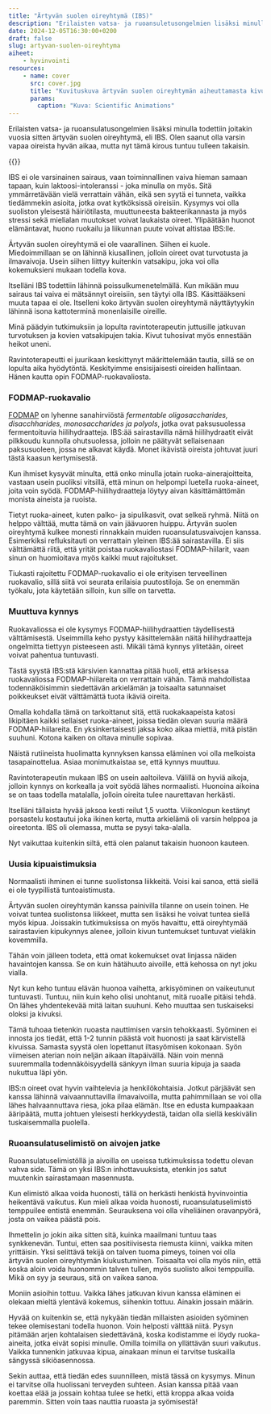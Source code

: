 ```yaml
---
title: "Ärtyvän suolen oireyhtymä (IBS)"
description: "Erilaisten vatsa- ja ruoansuletusongelmien lisäksi minulla todettiin joitakin vuosia sitten ärtyvän suolen oireyhtymä eli IBS. Olen saanut olla varsin vapaa oireista hyvän aikaa, mutta nyt tämä kirous tuntuu tulleen takaisin."
date: 2024-12-05T16:30:00+0200
draft: false
slug: artyvan-suolen-oireyhtyma
aiheet:
    - hyvinvointi
resources:
    - name: cover
      src: cover.jpg
      title: "Kuvituskuva ärtyvän suolen oireyhtymän aiheuttamasta kivusta. Vasemmalla henkilö pitää kättään vatsan päällä, vasemmalla puolella kehoa. Sen vieressä on kuva suolistosta, jossa yksi kohta on selvästi muita kapeampi."
      params:
        caption: "Kuva: Scientific Animations"
---
```

Erilaisten vatsa- ja ruoansulatusongelmien lisäksi minulla todettiin joitakin vuosia sitten ärtyvän suolen oireyhtymä, eli IBS. Olen saanut olla varsin vapaa oireista hyvän aikaa, mutta nyt tämä kirous tuntuu tulleen takaisin.

<!--more-->

{{<cover>}}

IBS ei ole varsinainen sairaus, vaan toiminnallinen vaiva hieman samaan tapaan, kuin laktoosi-intoleranssi - joka minulla on myös. Sitä ymmärretävään vielä verrattain vähän, eikä sen syytä ei tunneta, vaikka tiedämmekin asioita, jotka ovat kytköksissä oireisiin. Kysymys voi olla suoliston yleisestä häiriötilasta, muuttuneesta bakteerikannasta ja myös stressi sekä mielialan muutokset voivat laukaista oireet. Ylipäätään huonot elämäntavat, huono ruokailu ja liikunnan puute voivat altistaa IBS:lle.

Ärtyvän suolen oireyhtymä ei ole vaarallinen. Siihen ei kuole. Miedoimmillaan se on lähinnä kiusallinen, jolloin oireet ovat turvotusta ja ilmavaivoja. Usein siihen liittyy kuitenkin vatsakipu, joka voi olla kokemuksieni mukaan todella kova.

Itselläni IBS todettiin lähinnä poissulkumenetelmällä. Kun mikään muu sairaus tai vaiva ei mätsännyt oireisiin, sen täytyi olla IBS. Käsittääkseni muuta tapaa ei ole. Itselleni koko ärtyvän suolen oireyhtymä näyttäytyykin lähinnä isona kattoterminä monenlaisille oireille.

Minä päädyin tutkimuksiin ja lopulta ravintoterapeutin juttusille jatkuvan turvotuksen ja kovien vatsakipujen takia. Kivut tuhosivat myös ennestään heikot uneni.

Ravintoterapeutti ei juurikaan keskittynyt määrittelemään tautia, sillä se on lopulta aika hyödytöntä. Keskityimme ensisijaisesti oireiden hallintaan. Hänen kautta opin FODMAP-ruokavaliosta.

### FODMAP-ruokavalio
[FODMAP](https://fi.wikipedia.org/wiki/FODMAP) on lyhenne sanahirviöstä *fermentable oligosaccharides, disacchharides, monosaccharides ja polyols*, jotka ovat paksusuolessa fermentoituvia hiilihydraatteja. IBS:ää sairastavilla nämä hiilihydraatit eivät pilkkoudu kunnolla ohutsuolessa, jolloin ne päätyvät sellaisenaan paksusuoleen, jossa ne alkavat käydä. Monet ikävistä oireista johtuvat juuri tästä kaasun kertymisestä.

Kun ihmiset kysyvät minulta, että onko minulla jotain ruoka-ainerajoitteita, vastaan usein puoliksi vitsillä, että minun on helpompi luetella ruoka-aineet, joita voin syödä. FODMAP-hiilihydraatteja löytyy aivan käsittämättömän monista aineista ja ruoista.

Tietyt ruoka-aineet, kuten palko- ja sipulikasvit, ovat selkeä ryhmä. Niitä on helppo välttää, mutta tämä on vain jäävuoren huippu. Ärtyvän suolen oireyhtymä kulkee monesti rinnakkain muiden ruoansulatusvaivojen kanssa. Esimerkiksi refluksitauti on verrattain yleinen IBS:ää sairastavilla. Ei siis välttämättä riitä, että yrität poistaa ruokavaliostasi FODMAP-hiilarit, vaan sinun on huomioitava myös kaikki muut rajoitukset.

Tiukasti rajoitettu FODMAP-ruokavalio ei ole erityisen terveellinen ruokavalio, sillä siitä voi seurata erilaisia puutostiloja. Se on enemmän työkalu, jota käytetään silloin, kun sille on tarvetta.

### Muuttuva kynnys
Ruokavaliossa ei ole kysymys FODMAP-hiilihydraattien täydellisestä välttämisestä. Useimmilla keho pystyy käsittelemään näitä hiilihydraatteja ongelmitta tiettyyn pisteeseen asti. Mikäli tämä kynnys ylitetään, oireet voivat pahentua tuntuvasti.

Tästä syystä IBS:stä kärsivien kannattaa pitää huoli, että arkisessa ruokavaliossa FODMAP-hiilareita on verrattain vähän. Tämä mahdollistaa todennäköisimmin siedettävän arkielämän ja toisaalta satunnaiset poikkeukset eivät välttämättä tuota ikäviä oireita.

Omalla kohdalla tämä on tarkoittanut sitä, että ruokakaapeista katosi likipitäen kaikki sellaiset ruoka-aineet, joissa tiedän olevan suuria määrä FODMAP-hiilareita. En yksinkertaisesti jaksa koko aikaa miettiä, mitä pistän suuhuni. Kotona kaiken on oltava minulle sopivaa.

Näistä rutiineista huolimatta kynnyksen kanssa eläminen voi olla melkoista tasapainottelua. Asiaa monimutkaistaa se, että kynnys muuttuu.

Ravintoterapeutin mukaan IBS on usein aaltoileva. Välillä on hyviä aikoja, jolloin kynnys on korkealla ja voit syödä lähes normaalisti. Huonoina aikoina se on taas todella matalalla, jolloin oireita tulee naurettavan herkästi.

Itselläni tällaista hyvää jaksoa kesti reilut 1,5 vuotta. Viikonlopun kestänyt porsastelu kostautui joka ikinen kerta, mutta arkielämä oli varsin helppoa ja oireetonta. IBS oli olemassa, mutta se pysyi taka-alalla.

Nyt vaikuttaa kuitenkin siltä, että olen palanut takaisin huonoon kauteen.

### Uusia kipuaistimuksia
Normaalisti ihminen ei tunne suolistonsa liikkeitä. Voisi kai sanoa, että siellä ei ole tyypillistä tuntoaistimusta.

Ärtyvän suolen oireyhtymän kanssa painivilla tilanne on usein toinen. He voivat tuntea suolistonsa liikkeet, mutta sen lisäksi he voivat tuntea siellä myös kipua. Joissakin tutkimuksissa on myös havaittu, että oireyhtymää sairastavien kipukynnys alenee, jolloin kivun tuntemukset tuntuvat vieläkin kovemmilla.

Tähän voin jälleen todeta, että omat kokemukset ovat linjassa näiden havaintojen kanssa. Se on kuin hätähuuto aivoille, että kehossa on nyt joku vialla.

Nyt kun keho tuntuu elävän huonoa vaihetta, arkisyöminen on vaikeutunut tuntuvasti. Tuntuu, niin kuin keho olisi unohtanut, mitä ruoalle pitäisi tehdä. On lähes yhdentekevää mitä laitan suuhuni. Keho muuttaa sen tuskaiseksi oloksi ja kivuksi.

Tämä tuhoaa tietenkin ruoasta nauttimisen varsin tehokkaasti. Syöminen ei innosta jos tiedät, että 1-2 tunnin päästä voit huonosti ja saat kärvistellä kivuissa. Samasta syystä olen lopettanut iltasyömisen kokonaan. Syön viimeisen aterian noin neljän aikaan iltapäivällä. Näin voin mennä suuremmalla todennäköisyydellä sänkyyn ilman suuria kipuja ja saada nukuttua läpi yön.

IBS:n oireet ovat hyvin vaihtelevia ja henkilökohtaisia. Jotkut pärjäävät sen kanssa lähinnä vaivaannuttavilla ilmavaivoilla, mutta pahimmillaan se voi olla lähes halvaannuttava riesa, joka pilaa elämän. Itse en edusta kumpaakaan ääripäätä, mutta johtuen yleisesti herkkyydestä, taidan olla siellä keskivälin tuskaisemmalla puolella.

### Ruoansulatuselimistö on aivojen jatke
Ruoansulatuselimistöllä ja aivoilla on useissa tutkimuksissa todettu olevan vahva side. Tämä on yksi IBS:n inhottavuuksista, etenkin jos satut muutenkin sairastamaan masennusta.

Kun elimistö alkaa voida huonosti, tällä on herkästi henkistä hyvinvointia heikentävä vaikutus. Kun mieli alkaa voida huonosti, ruoansulatuselimistö temppuilee entistä enemmän. Seurauksena voi olla viheliäinen oravanpyörä, josta on vaikea päästä pois.

Ihmettelin jo jokin aika sitten sitä, kuinka maailmani tuntuu taas synkkenevän. Tuntui, etten saa positiivisesta riemusta kiinni, vaikka miten yrittäisin. Yksi selittävä tekijä on talven tuoma pimeys, toinen voi olla ärtyvän suolen oireyhtymän kiukustuminen. Toisaalta voi olla myös niin, että koska aloin voida huonommin talven tullen, myös suolisto alkoi temppuilla. Mikä on syy ja seuraus, sitä on vaikea sanoa.

Moniin asioihin tottuu. Vaikka lähes jatkuvan kivun kanssa eläminen ei olekaan mieltä ylentävä kokemus, siihenkin tottuu. Ainakin jossain määrin.

Hyvää on kuitenkin se, että nykyään tiedän millaisten asioiden syöminen tekee olemisestani todella huonon. Voin helposti välttää niitä. Pysyn pitämään arjen kohtalaisen siedettävänä, koska kodistamme ei löydy ruoka-aineita, jotka eivät sopisi minulle. Omilla toimilla on yllättävän suuri vaikutus. Vaikka tunnenkin jatkuvaa kipua, ainakaan minun ei tarvitse tuskailla sängyssä sikiöasennossa.

Sekin auttaa, että tiedän edes suunnilleen, mistä tässä on kysymys. Minun ei tarvitse olla huolissani terveyden suhteen. Asian kanssa pitää vaan koettaa elää ja jossain kohtaa tulee se hetki, että kroppa alkaa voida paremmin. Sitten voin taas nauttia ruoasta ja syömisestä!

